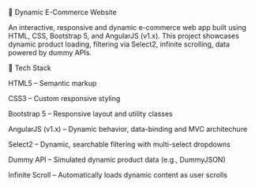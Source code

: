 🛒 Dynamic E-Commerce Website 

An interactive, responsive and dynamic e-commerce web app built using HTML, CSS, Bootstrap 5, and AngularJS (v1.x). This project showcases dynamic product loading, filtering via Select2, infinite scrolling, data powered by dummy APIs. 

🧰 Tech Stack

HTML5 – Semantic markup

CSS3 – Custom responsive styling

Bootstrap 5 – Responsive layout and utility classes

AngularJS (v1.x) –  Dynamic behavior, data-binding and MVC architechure

Select2 – Dynamic, searchable filtering with multi-select dropdowns

Dummy API – Simulated dynamic product data (e.g., DummyJSON)

Infinite Scroll – Automatically loads dynamic content as user scrolls
